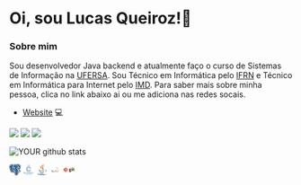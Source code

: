 # Oi, sou Lucas Queiroz!👋

### Sobre mim
Sou desenvolvedor Java backend e atualmente faço o curso de Sistemas de Informação na [UFERSA](https://ufersa.edu.br/). Sou Técnico em Informática pelo [IFRN](https://portal.ifrn.edu.br/) e Técnico em Informática para Internet pelo [IMD](https://www.imd.ufrn.br/portal/). Para saber mais sobre minha pessoa, clica no link abaixo ai ou me adiciona nas redes socais.

- [Website](https://mulucas.github.io/) 💻 

[<img src="https://img.shields.io/badge/linkedin-%230077B5.svg?&style=for-the-badge&logo=linkedin&logoColor=white" />](https://www.linkedin.com/in/lucas-queiroz-3b887818b/)
[<img src = "https://img.shields.io/badge/instagram-%23E4405F.svg?&style=for-the-badge&logo=instagram&logoColor=white">](https://www.instagram.com/lucaskeiroz/)
[<img src = "https://img.shields.io/badge/facebook-%231877F2.svg?&style=for-the-badge&logo=facebook&logoColor=white">](https://www.facebook.com/lukas.keiroz.1)

![YOUR github stats](https://github-readme-stats.vercel.app/api?username=mulucas)

<code><img height="20" src="https://raw.githubusercontent.com/github/explore/80688e429a7d4ef2fca1e82350fe8e3517d3494d/topics/postgresql/postgresql.png"></code>
<code><img height="20" src="https://raw.githubusercontent.com/github/explore/80688e429a7d4ef2fca1e82350fe8e3517d3494d/topics/c/c.png"></code>
<code><img height="20" src="https://raw.githubusercontent.com/github/explore/80688e429a7d4ef2fca1e82350fe8e3517d3494d/topics/java/java.png"></code>
<code><img height="20" src="https://raw.githubusercontent.com/github/explore/80688e429a7d4ef2fca1e82350fe8e3517d3494d/topics/mysql/mysql.png"></code>
<code><img height="20" src="https://raw.githubusercontent.com/github/explore/80688e429a7d4ef2fca1e82350fe8e3517d3494d/topics/git/git.png"></code>
